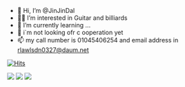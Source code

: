 - 👋 Hi, I’m @JinJinDal
- 🎱🎸 I’m interested in Guitar and billiards
- 🌱 I’m currently learning ...
- 💞️ i`m not looking ofr c ooperation yet
- 📫 my call number is 01045406254 and email address in rlawlsdn0327@daum.net

[![Hits](https://hits.seeyoufarm.com/api/count/incr/badge.svg?url=https%3A%2F%2Fgithub.com%2FJinJinDal&count_bg=%2300FCFF&title_bg=%23008AFF&icon=&icon_color=%23E7E7E7&title=hits&edge_flat=false)](https://hits.seeyoufarm.com)

<img src="https://img.shields.io/badge/HTML5-E34F26?style=flat-square&logo=HTML5&logoColor=white"/></a>
<img src="https://img.shields.io/badge/Photoshop-31A8FF?style=flat-square&logo=Adobe Photoshop&logoColor=white"/></a>
<img src="https://img.shields.io/badge/Premiere-9999FF?style=flat-square&logo=Adobe Premiere Pro&logoColor=white"/></a>

<!---
JinJinDal/JinJinDal is a ✨ special ✨ repository because its `README.md` (this file) appears on your GitHub profile.
You can click the Preview link to take a look at your changes.
--->
